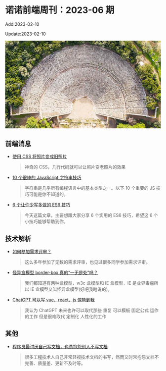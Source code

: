 <!--
 * @Description: weekly-01
 * @Author: zoeblow
 * @Email: wangfuyuan@nnuo.com
 * @Date: 2023-01-00 17:20:35
 * @LastEditors: wangfuyuan
 * @LastEditTime: 2023-02-10 18:17:22
 * @FilePath: \nuofe-weekly1\2023\weekly-06.md
 -->

# 诺诺前端周刊：2023-06 期

Add:2023-02-10

Update:2023-02-10

![202306](../images/2023/202306.jpg)

## 前端消息

- [使用 CSS 将照片变成旧照片](https://mp.weixin.qq.com/s/dZeoXrJVN5j3Xnb0ULOghg)

  > 神奇的 CSS，几行代码就可以让照片变老照片的效果

- [10 个很棒的 JavaScript 字符串技巧](https://mp.weixin.qq.com/s/-0i5Ogd1xE2PdbXq2of3_A)

  > 字符串是几乎所有编程语言中的基本类型之一。以下 10 个重要的 JS 技巧可能是你不知道的。

- [6 个让你少写多做的 ES6 技巧](https://mp.weixin.qq.com/s/7Bxv6urtbQsKmQAH_nCe-w)

  > 今天这篇文章，主要想跟大家分享 6 个实用的 ES6 技巧，希望这 6 个小技巧能够帮助到你。

## 技术解析

- [如何参加需求评审？](https://mp.weixin.qq.com/s/MvaTsstrQBsecLXywFo-Jg)

  > 这么多年参加了无数的需求评审，也见过很多同学参加需求评审。

- [怪异盒模型 border-box 真的“一无是处”吗？](https://mp.weixin.qq.com/s/-PPWrF3SyP_rXPOR2q_jNA)

  > 我们都知道有两种盒模型，w3c 盒模型和 IE 盒模型，IE 是业界毒瘤所以 IE 盒模型又叫怪异盒模型(好吧我瞎说的)。

- [ChatGPT 可以写 vue、react、js 惊艳到我](https://juejin.cn/post/7197675335802388539)

  > 我认为 ChatGPT 未来也许可以取代那些 重复 可以模板 固定公式 运作的工作 但是很难取代 定制化 人性化的工作

## 其他

- [程序员最讨厌自己写文档，也总抱怨别人不写文档](https://mp.weixin.qq.com/s/7Uh1PQ1S66_D83y_bEhrew)

  > 很多工程技术人自己非常轻视技术文档的书写，然而又时常抱怨文档不完善、质量差、更新不及时等。
